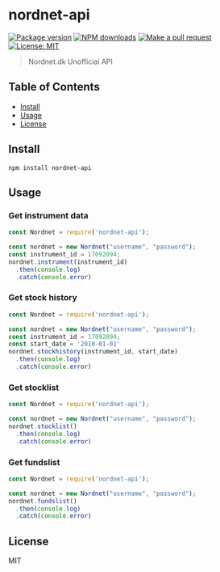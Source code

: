 # nordnet-api

[![Package version](https://img.shields.io/npm/v/nordnet-api.svg)](https://npmjs.org/package/nordnet-api)
[![NPM downloads](https://img.shields.io/npm/dm/nordnet-api)](https://npmjs.org/package/nordnet-api)
[![Make a pull request](https://img.shields.io/badge/PRs-welcome-brightgreen.svg)](http://makeapullrequest.com)
[![License: MIT](https://img.shields.io/badge/License-MIT-brightgreen.svg)](https://opensource.org/licenses/MIT)

> Nordnet.dk Unofficial API

## Table of Contents

* [Install](#install)
* [Usage](#usage)
* [License](#license)

## Install

```shell script
npm install nordnet-api
```

## Usage

### Get instrument data

```js
const Nordnet = require('nordnet-api');

const nordnet = new Nordnet("username", "password");
const instrument_id = 17092094;
nordnet.instrument(instrument_id)
  .then(console.log)
  .catch(console.error)
```

### Get stock history

```js
const Nordnet = require('nordnet-api');

const nordnet = new Nordnet("username", "password");
const instrument_id = 17092094;
const start_date = '2010-01-01'
nordnet.stockhistory(instrument_id, start_date)
  .then(console.log)
  .catch(console.error)
```

### Get stocklist

```js
const Nordnet = require('nordnet-api');

const nordnet = new Nordnet("username", "password");
nordnet.stocklist()
  .then(console.log)
  .catch(console.error)
```

### Get fundslist

```js
const Nordnet = require('nordnet-api');

const nordnet = new Nordnet("username", "password");
nordnet.fundslist()
  .then(console.log)
  .catch(console.error)
```

## License

MIT
